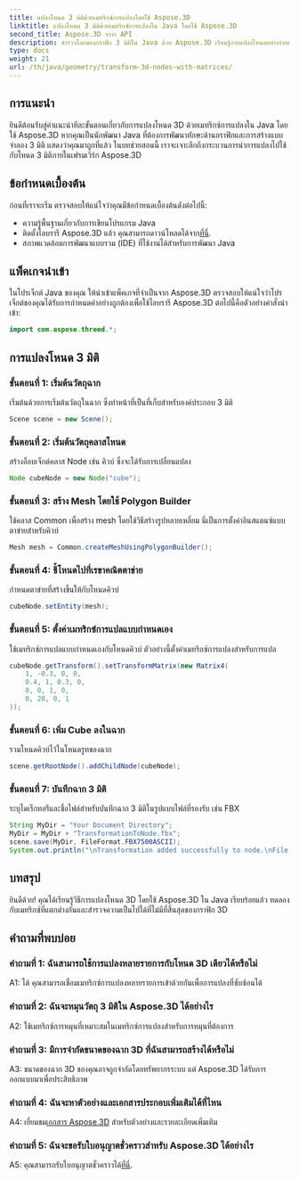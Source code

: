 ```yaml
---
title: แปลงโหนด 3 มิติด้วยเมทริกซ์การแปลงโดยใช้ Aspose.3D
linktitle: แปลงโหนด 3 มิติด้วยเมทริกซ์การแปลงใน Java โดยใช้ Aspose.3D
second_title: Aspose.3D จาวา API
description: สำรวจโลกของกราฟิก 3 มิติใน Java ด้วย Aspose.3D เรียนรู้การแปลงโหนดอย่างง่ายดายโดยใช้เมทริกซ์การแปลง
type: docs
weight: 21
url: /th/java/geometry/transform-3d-nodes-with-matrices/
---
```

## การแนะนำ

ยินดีต้อนรับสู่คำแนะนำทีละขั้นตอนเกี่ยวกับการแปลงโหนด 3D ด้วยเมทริกซ์การแปลงใน Java โดยใช้ Aspose.3D หากคุณเป็นนักพัฒนา Java ที่ต้องการพัฒนาทักษะด้านกราฟิกและการสร้างแบบจำลอง 3 มิติ แสดงว่าคุณมาถูกที่แล้ว ในบทช่วยสอนนี้ เราจะเจาะลึกถึงกระบวนการนำการแปลงไปใช้กับโหนด 3 มิติภายในเฟรมเวิร์ก Aspose.3D

## ข้อกำหนดเบื้องต้น

ก่อนที่เราจะเริ่ม ตรวจสอบให้แน่ใจว่าคุณมีข้อกำหนดเบื้องต้นดังต่อไปนี้:

- ความรู้พื้นฐานเกี่ยวกับการเขียนโปรแกรม Java
-  ติดตั้งไลบรารี Aspose.3D แล้ว คุณสามารถดาวน์โหลดได้จาก[ที่นี่](https://releases.aspose.com/3d/java/).
- สภาพแวดล้อมการพัฒนาแบบรวม (IDE) ที่ใช้งานได้สำหรับการพัฒนา Java

## แพ็คเกจนำเข้า

ในโปรเจ็กต์ Java ของคุณ ให้นำเข้าแพ็คเกจที่จำเป็นจาก Aspose.3D ตรวจสอบให้แน่ใจว่าโปรเจ็กต์ของคุณได้รับการกำหนดค่าอย่างถูกต้องเพื่อใช้ไลบรารี Aspose.3D ต่อไปนี้คือตัวอย่างคำสั่งนำเข้า:

```java
import com.aspose.threed.*;

```

## การแปลงโหนด 3 มิติ

### ขั้นตอนที่ 1: เริ่มต้นวัตถุฉาก

เริ่มต้นด้วยการเริ่มต้นวัตถุในฉาก ซึ่งทำหน้าที่เป็นที่เก็บสำหรับองค์ประกอบ 3 มิติ

```java
Scene scene = new Scene();
```

### ขั้นตอนที่ 2: เริ่มต้นวัตถุคลาสโหนด

สร้างอ็อบเจ็กต์คลาส Node เช่น คิวบ์ ซึ่งจะได้รับการเปลี่ยนแปลง

```java
Node cubeNode = new Node("cube");
```

### ขั้นตอนที่ 3: สร้าง Mesh โดยใช้ Polygon Builder

ใช้คลาส Common เพื่อสร้าง mesh โดยใช้วิธีสร้างรูปหลายเหลี่ยม นี่เป็นการตั้งค่าอินสแตนซ์แบบตาข่ายสำหรับคิวบ์

```java
Mesh mesh = Common.createMeshUsingPolygonBuilder();
```

### ขั้นตอนที่ 4: ชี้โหนดไปที่เรขาคณิตตาข่าย

กำหนดตาข่ายที่สร้างขึ้นให้กับโหนดคิวบ์

```java
cubeNode.setEntity(mesh);
```

### ขั้นตอนที่ 5: ตั้งค่าเมทริกซ์การแปลแบบกำหนดเอง

ใช้เมทริกซ์การแปลแบบกำหนดเองกับโหนดคิวบ์ ตัวอย่างนี้ตั้งค่าเมทริกซ์การแปลงสำหรับการแปล

```java
cubeNode.getTransform().setTransformMatrix(new Matrix4(
    1, -0.3, 0, 0,
    0.4, 1, 0.3, 0,
    0, 0, 1, 0,
    0, 20, 0, 1
));
```

### ขั้นตอนที่ 6: เพิ่ม Cube ลงในฉาก

รวมโหนดคิวบ์ไว้ในโหนดรูทของฉาก

```java
scene.getRootNode().addChildNode(cubeNode);
```

### ขั้นตอนที่ 7: บันทึกฉาก 3 มิติ

ระบุไดเร็กทอรีและชื่อไฟล์สำหรับบันทึกฉาก 3 มิติในรูปแบบไฟล์ที่รองรับ เช่น FBX

```java
String MyDir = "Your Document Directory";
MyDir = MyDir + "TransformationToNode.fbx";
scene.save(MyDir, FileFormat.FBX7500ASCII);
System.out.println("\nTransformation added successfully to node.\nFile saved at " + MyDir);
```

## บทสรุป

ยินดีด้วย! คุณได้เรียนรู้วิธีการแปลงโหนด 3D โดยใช้ Aspose.3D ใน Java เรียบร้อยแล้ว ทดลองกับเมทริกซ์ที่แตกต่างกันและสำรวจความเป็นไปได้ที่ไม่มีที่สิ้นสุดของกราฟิก 3D

## คำถามที่พบบ่อย

### คำถามที่ 1: ฉันสามารถใช้การแปลงหลายรายการกับโหนด 3D เดียวได้หรือไม่

A1: ได้ คุณสามารถเชื่อมเมทริกซ์การแปลงหลายรายการเข้าด้วยกันเพื่อการแปลงที่ซับซ้อนได้

### คำถามที่ 2: ฉันจะหมุนวัตถุ 3 มิติใน Aspose.3D ได้อย่างไร

A2: ใช้เมทริกซ์การหมุนที่เหมาะสมในเมทริกซ์การแปลงสำหรับการหมุนที่ต้องการ

### คำถามที่ 3: มีการจำกัดขนาดของฉาก 3D ที่ฉันสามารถสร้างได้หรือไม่

A3: ขนาดของฉาก 3D ของคุณอาจถูกจำกัดโดยทรัพยากรระบบ แต่ Aspose.3D ได้รับการออกแบบมาเพื่อประสิทธิภาพ

### คำถามที่ 4: ฉันจะหาตัวอย่างและเอกสารประกอบเพิ่มเติมได้ที่ไหน

 A4: เยี่ยมชม[เอกสาร Aspose.3D](https://reference.aspose.com/3d/java/) สำหรับตัวอย่างและรายละเอียดเพิ่มเติม

### คำถามที่ 5: ฉันจะขอรับใบอนุญาตชั่วคราวสำหรับ Aspose.3D ได้อย่างไร

 A5: คุณสามารถรับใบอนุญาตชั่วคราวได้[ที่นี่](https://purchase.aspose.com/temporary-license/).